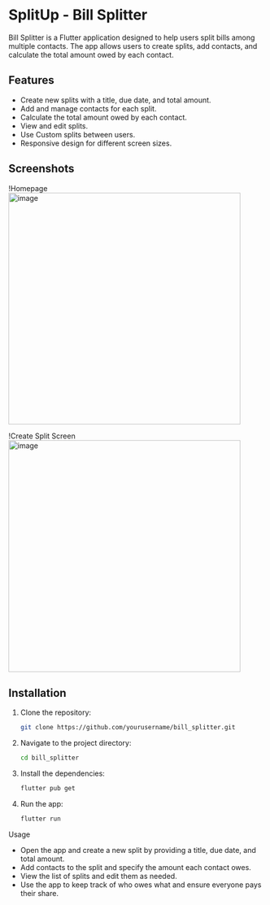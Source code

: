 # SplitUp - Bill Splitter

Bill Splitter is a Flutter application designed to help users split bills among multiple contacts. The app allows users to create splits, add contacts, and calculate the total amount owed by each contact.

## Features

- Create new splits with a title, due date, and total amount.
- Add and manage contacts for each split.
- Calculate the total amount owed by each contact.
- View and edit splits.
- Use Custom splits between users.
- Responsive design for different screen sizes.

## Screenshots

!Homepage <img width="456" alt="image" src="https://github.com/user-attachments/assets/3e2914cc-ff71-4dcc-926c-feec9aa347c7">

!Create Split Screen <img width="456" alt="image" src="https://github.com/user-attachments/assets/9a0c2cc0-3833-4e35-8402-e9209cfa705b">


## Installation

1. Clone the repository:
   ```bash
   git clone https://github.com/yourusername/bill_splitter.git
2. Navigate to the project directory:
   ```bash
   cd bill_splitter
4. Install the dependencies:
   ```bash
   flutter pub get
6. Run the app:
   ```bash
   flutter run

Usage
- Open the app and create a new split by providing a title, due date, and total amount.
- Add contacts to the split and specify the amount each contact owes.
- View the list of splits and edit them as needed.
- Use the app to keep track of who owes what and ensure everyone pays their share.

